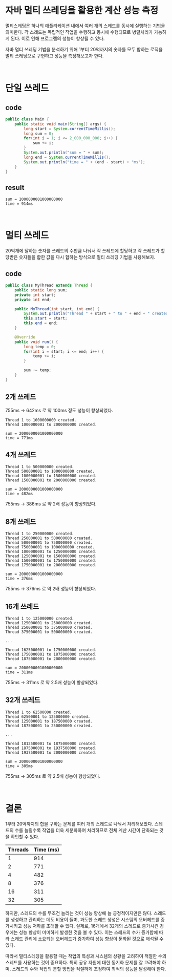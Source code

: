 # 자바 멀티 쓰레딩을 활용한 계산 성능 측정 
멀티스레딩은 하나의 애플리케이션 내에서 여러 개의 스레드를 동시에 실행하는 기법을 의미한다. 
각 스레드는 독립적인 작업을 수행하고 동시에 수행되므로 병렬처리가 가능하게 된다. 이로 인해 프로그램의 성능이 향상될 수 있다.


자바 멀티 쓰레딩 기법을 분석하기 위해 1부터 20억까지의 숫자를 모두 합하는 로직을 멀티 쓰레딩으로 구현하고 성능을 측정해보고자 한다.

<br>


# 단일 쓰레드
## code
```java
public class Main {
	public static void main(String[] args) {
		long start = System.currentTimeMillis();
		long sum = 0;
		for(int i = 1; i <= 2_000_000_000; i++) {
			sum += i;
		}
		System.out.println("sum = " + sum);
		long end = System.currentTimeMillis();
		System.out.println("time = " + (end - start) + "ms");
	}
}

```

## result
```
sum = 2000000001000000000
time = 914ms
```

<br>

# 멀티 쓰레드
20억개에 달하는 숫자를 쓰레드의 수만큼 나눠서 각 쓰레드에 할당하고 각 쓰레드가 할당받은 숫자들을 합한 값을 다시 합하는 방식으로 멀티 쓰레딩 기법을 사용해보자.

## code
```java
public class MyThread extends Thread {
	public static long sum;
	private int start;
	private int end;

	public MyThread(int start, int end) {
		System.out.println("Thread " + start + " to " + end + " created.");
		this.start = start;
		this.end = end;
	}

	@Override
	public void run() {
		long temp = 0;
		for(int i = start; i <= end; i++) {
			temp += i;
		}

		sum += temp;
	}
}
```

## 2개 쓰레드
755ms -> 642ms 로 약 100ms 정도 성능이 향상되었다.

```
Thread 1 to 1000000000 created.
Thread 1000000001 to 2000000000 created.

sum = 2000000001000000000
time = 771ms
```

## 4개 쓰레드
```
Thread 1 to 500000000 created.
Thread 500000001 to 1000000000 created.
Thread 1000000001 to 1500000000 created.
Thread 1500000001 to 2000000000 created.

sum = 2000000001000000000
time = 482ms
```
755ms -> 386ms 로 약 2배 성능이 향상되었다.


## 8개 쓰레드
```
Thread 1 to 250000000 created.
Thread 250000001 to 500000000 created.
Thread 500000001 to 750000000 created.
Thread 750000001 to 1000000000 created.
Thread 1000000001 to 1250000000 created.
Thread 1250000001 to 1500000000 created.
Thread 1500000001 to 1750000000 created.
Thread 1750000001 to 2000000000 created.

sum = 2000000001000000000
time = 376ms
```
755ms -> 376ms 로 약 2배 성능이 향상되었다.

## 16개 쓰레드
```
Thread 1 to 125000000 created.
Thread 125000001 to 250000000 created.
Thread 250000001 to 375000000 created.
Thread 375000001 to 500000000 created.

...

Thread 1625000001 to 1750000000 created.
Thread 1750000001 to 1875000000 created.
Thread 1875000001 to 2000000000 created.

sum = 2000000001000000000
time = 311ms
```
755ms -> 311ms 로 약 2.5배 성능이 향상되었다.

## 32개 쓰레드 
```
Thread 1 to 62500000 created.
Thread 62500001 to 125000000 created.
Thread 125000001 to 187500000 created.
Thread 187500001 to 250000000 created.

...

Thread 1812500001 to 1875000000 created.
Thread 1875000001 to 1937500000 created.
Thread 1937500001 to 2000000000 created.

sum = 2000000001000000000
time = 305ms
```
755ms -> 305ms 로 약 2.5배 성능이 향상되었다.

<br>

# 결론
1부터 20억까지의 합을 구하는 문제를 여러 개의 스레드로 나눠서 처리해보았다. 
스레드의 수를 늘릴수록 작업을 더욱 세분화하여 처리하므로 전체 계산 시간이 단축되는 것을 확인할 수 있다.

| Threads | Time (ms) |
|---------|-----------|
| 1       | 914       |
| 2       | 771       |
| 4       | 482       |
| 8       | 376       |
| 16      | 311       |
| 32      | 305       |

하지만, 스레드의 수를 무조건 늘리는 것이 성능 향상에 늘 긍정적이지만은 않다. 
스레드를 생성하고 관리하는 데도 비용이 들며, 과도한 스레드 생성은 시스템의 오버헤드를 증가시키고 성능 저하를 초래할 수 있다. 
실제로, 16개에서 32개의 스레드로 증가시킨 경우에는 성능 향상이 미미하게 발생한 것을 볼 수 있다. 
이는 스레드의 수가 증가함에 따라 스레드 관리에 소요되는 오버헤드가 증가하여 성능 향상이 둔화된 것으로 해석될 수 있다.


따라서 멀티스레딩을 활용할 때는 작업의 특성과 시스템의 상황을 고려하여 적절한 수의 스레드를 사용하는 것이 중요하다. 
특히 공유 자원에 대한 동기화 문제를 잘 고려해야 하며, 스레드의 수와 작업의 분할 방법을 적절하게 조정하여 최적의 성능을 달성해야 한다.





